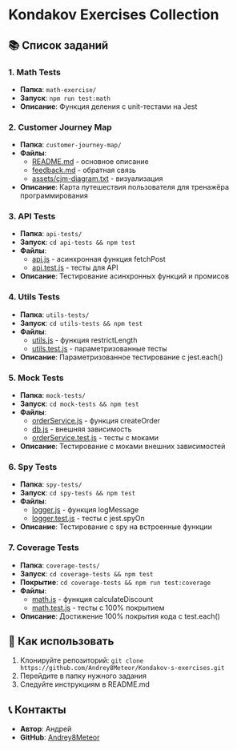 # Kondakov Exercises Collection

## 📚 Список заданий

### 1. Math Tests
- **Папка**: `math-exercise/`
- **Запуск**: `npm run test:math`
- **Описание**: Функция деления с unit-тестами на Jest

### 2. Customer Journey Map
- **Папка**: `customer-journey-map/`
- **Файлы**: 
  - [README.md](./customer-journey-map/README.md) - основное описание
  - [feedback.md](./customer-journey-map/feedback.md) - обратная связь
  - [assets/cjm-diagram.txt](./customer-journey-map/assets/cjm-diagram.txt) - визуализация
- **Описание**: Карта путешествия пользователя для тренажёра программирования

### 3. API Tests
- **Папка**: `api-tests/`
- **Запуск**: `cd api-tests && npm test`
- **Файлы**:
  - [api.js](./api-tests/api.js) - асинхронная функция fetchPost
  - [api.test.js](./api-tests/api.test.js) - тесты для API
- **Описание**: Тестирование асинхронных функций и промисов

### 4. Utils Tests
- **Папка**: `utils-tests/`
- **Запуск**: `cd utils-tests && npm test`
- **Файлы**:
  - [utils.js](./utils-tests/utils.js) - функция restrictLength
  - [utils.test.js](./utils-tests/utils.test.js) - параметризованные тесты
- **Описание**: Параметризованное тестирование с jest.each()

### 5. Mock Tests
- **Папка**: `mock-tests/`
- **Запуск**: `cd mock-tests && npm test`
- **Файлы**:
  - [orderService.js](./mock-tests/orderService.js) - функция createOrder
  - [db.js](./mock-tests/db.js) - внешняя зависимость
  - [orderService.test.js](./mock-tests/orderService.test.js) - тесты с моками
- **Описание**: Тестирование с моками внешних зависимостей

### 6. Spy Tests
- **Папка**: `spy-tests/`
- **Запуск**: `cd spy-tests && npm test`
- **Файлы**:
  - [logger.js](./spy-tests/logger.js) - функция logMessage
  - [logger.test.js](./spy-tests/logger.test.js) - тесты с jest.spyOn
- **Описание**: Тестирование с spy на встроенные функции

### 7. Coverage Tests
- **Папка**: `coverage-tests/`
- **Запуск**: `cd coverage-tests && npm test`
- **Покрытие**: `cd coverage-tests && npm run test:coverage`
- **Файлы**:
  - [math.js](./coverage-tests/math.js) - функция calculateDiscount
  - [math.test.js](./coverage-tests/math.test.js) - тесты с 100% покрытием
- **Описание**: Достижение 100% покрытия кода с test.each()

## 🚀 Как использовать
1. Клонируйте репозиторий: `git clone https://github.com/Andrey8Meteor/Kondakov-s-exercises.git`
2. Перейдите в папку нужного задания
3. Следуйте инструкциям в README.md

## 📞 Контакты
- **Автор**: Андрей
- **GitHub**: [Andrey8Meteor](https://github.com/Andrey8Meteor)
